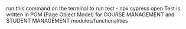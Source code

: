 run this command on the terminal to run test - npx cypress open
Test is written in POM (Page Object Model) for COURSE MANAGEMENT and STUDENT MANAGEMENT modules/functionalities
